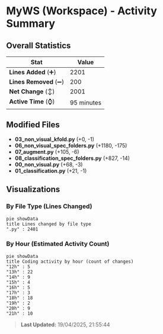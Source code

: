 # MyWS (Workspace) - Activity Summary 

## Overall Statistics

| Stat                   | Value                                                             |
| ---------------------- | ----------------------------------------------------------------- |
| **Lines Added** (➕)   | 2201                                          |
| **Lines Removed** (➖) | 200                                        |
| **Net Change** (↕)    | 2001                |
| **Active Time** (⌚)   | 95 minutes |


## Modified Files
- **03_non_visual_kfold.py** (+0, -1)
- **06_non_visual_spec_folders.py** (+1180, -175)
- **07_augment.py** (+105, -6)
- **08_classification_spec_folders.py** (+827, -14)
- **00_non_visual.py** (+68, -3)
- **01_classification.py** (+21, -1)

## Visualizations

### By File Type (Lines Changed)

```mermaid
pie showData
title Lines changed by file type
".py" : 2401
```

### By Hour (Estimated Activity Count)

```mermaid
pie showData
title Coding activity by hour (count of changes)
"12h" : 5
"13h" : 22
"14h" : 9
"15h" : 4
"16h" : 5
"17h" : 3
"18h" : 18
"19h" : 2
"20h" : 9
"21h" : 10
```


> **Last Updated:** 19/04/2025, 21:55:44